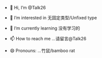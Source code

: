 - 👋 Hi, I’m @Talk26
- 👀 I’m interested in 无固定类型/Unfixed type
- 🌱 I’m currently learning 没有学习的
  
- 📫 How to reach me ...请留言@Talk26
- 😄 Pronouns: ...竹鼠/bamboo rat
  
<!---
Talk26/Talk26 is a ✨ special ✨ repository because its `README.md` (this file) appears on your GitHub profile.
You can click the Preview link to take a look at your changes.
--->
